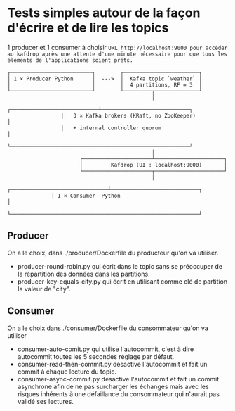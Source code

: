 # Tests simples autour de la façon d'écrire et de lire les topics

1 producer et 1 consumer à choisir
```URL http://localhost:9000 pour accéder au kafdrop après une attente d'une minute nécessaire pour que tous les éléments de l'applications soient prêts.```

```pgsql
┌──────────────────────────┐        ┌────────────────────────┐
│ 1 × Producer Python      │  --->  │  Kafka topic `weather` │
│                          │        │  4 partitions, RF = 3  │
└──────────────────────────┘        └─────────┬──────────────┘
                                              │
                 ┌────────────────────────────┴────────────────────────────┐
                 │   3 × Kafka brokers (KRaft, no ZooKeeper)               │
                 │   + internal controller quorum                          │
                 └─────────────────────────────────────────────────────────┘
                                              │
                       ┌──────────────────────┴──────────────────────┐
                       │         Kafdrop (UI : localhost:9000)       │
                       └──────────────────────┬──────────────────────┘
                                              │
              ┌───────────────────────────────┴────────────────────────────┐
              │ 1 × Consumer  Python                                       │
              └────────────────────────────────────────────────────────────┘
```

## Producer

On a le choix, dans ./producer/Dockerfile du producteur qu'on va utiliser. 

  - producer-round-robin.py qui écrit dans le topic sans se préoccuper de la répartition des données dans les partitions.
  - producer-key-equals-city.py qui écrit en utilisant comme clé de partition la valeur de "city".

## Consumer

On a le choix dans ./consumer/Dockerfile du consommateur qu'on va utiliser

- consumer-auto-comit.py qui utilise l'autocommit, c'est à dire autocommit toutes les 5 secondes réglage par défaut.
- consumer-read-then-commit.py désactive l'autocommit et fait un commit à chaque lecture du topic.
- consumer-async-commit.py désactive l'autocommit et fait un commit asynchrone afin de ne pas surcharger les échanges mais avec les risques inhérents à une défaillance du consommateur qui n'aurait pas validé ses lectures.